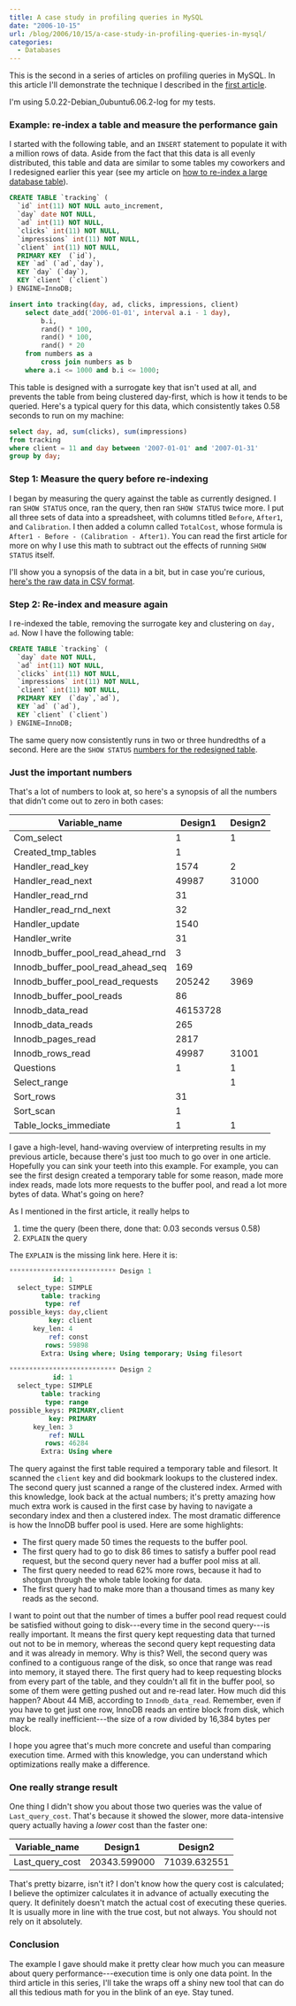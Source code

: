 ```yaml
---
title: A case study in profiling queries in MySQL
date: "2006-10-15"
url: /blog/2006/10/15/a-case-study-in-profiling-queries-in-mysql/
categories:
  - Databases
---
```

This is the second in a series of articles on profiling queries in MySQL. In this article I'll demonstrate the technique I described in the [first article](/blog/2006/10/12/how-to-profile-a-query-in-mysql/).

I'm using 5.0.22-Debian_0ubuntu6.06.2-log for my tests.

### Example: re-index a table and measure the performance gain

I started with the following table, and an `INSERT` statement to populate it with a million rows of data. Aside from the fact that this data is all evenly distributed, this table and data are similar to some tables my coworkers and I redesigned earlier this year (see my article on [how to re-index a large database table](/blog/2006/06/14/how-to-re-index-a-large-database-table/)).

```sql
CREATE TABLE `tracking` (
  `id` int(11) NOT NULL auto_increment,
  `day` date NOT NULL,
  `ad` int(11) NOT NULL,
  `clicks` int(11) NOT NULL,
  `impressions` int(11) NOT NULL,
  `client` int(11) NOT NULL,
  PRIMARY KEY  (`id`),
  KEY `ad` (`ad`,`day`),
  KEY `day` (`day`),
  KEY `client` (`client`)
) ENGINE=InnoDB;

insert into tracking(day, ad, clicks, impressions, client)
    select date_add('2006-01-01', interval a.i - 1 day),
        b.i,
        rand() * 100,
        rand() * 100,
        rand() * 20
    from numbers as a
        cross join numbers as b
    where a.i <= 1000 and b.i <= 1000;
```

This table is designed with a surrogate key that isn't used at all, and prevents the table from being clustered day-first, which is how it tends to be queried. Here's a typical query for this data, which consistently takes 0.58 seconds to run on my machine:

```sql
select day, ad, sum(clicks), sum(impressions)
from tracking
where client = 11 and day between '2007-01-01' and '2007-01-31'
group by day;
```

### Step 1: Measure the query before re-indexing

I began by measuring the query against the table as currently designed. I ran `SHOW STATUS` once, ran the query, then ran `SHOW STATUS` twice more. I put all three sets of data into a spreadsheet, with columns titled `Before`, `After1`, and `Calibration`. I then added a column called `TotalCost`, whose formula is `After1 - Before - (Calibration - After1)`. You can read the first article for more on why I use this math to subtract out the effects of running `SHOW STATUS` itself.

I'll show you a synopsis of the data in a bit, but in case you're curious, [here's the raw data in CSV format](/media/2006/10/status-before-indexing.csv).

### Step 2: Re-index and measure again

I re-indexed the table, removing the surrogate key and clustering on `day, ad`. Now I have the following table:

```sql
CREATE TABLE `tracking` (
  `day` date NOT NULL,
  `ad` int(11) NOT NULL,
  `clicks` int(11) NOT NULL,
  `impressions` int(11) NOT NULL,
  `client` int(11) NOT NULL,
  PRIMARY KEY  (`day`,`ad`),
  KEY `ad` (`ad`),
  KEY `client` (`client`)
) ENGINE=InnoDB;
```

The same query now consistently runs in two or three hundredths of a second. Here are the `SHOW STATUS` [numbers for the redesigned table](/media/2006/10/status-after-indexing.csv).

### Just the important numbers

That's a lot of numbers to look at, so here's a synopsis of all the numbers that didn't come out to zero in both cases:

| Variable_name                     | Design1  | Design2 |
|-----------------------------------|----------|---------|
| Com_select                        | 1        | 1       |
| Created_tmp_tables                | 1        |         |
| Handler_read_key                  | 1574     | 2       |
| Handler_read_next                 | 49987    | 31000   |
| Handler_read_rnd                  | 31       |         |
| Handler_read_rnd_next             | 32       |         |
| Handler_update                    | 1540     |         |
| Handler_write                     | 31       |         |
| Innodb_buffer_pool_read_ahead_rnd | 3        |         |
| Innodb_buffer_pool_read_ahead_seq | 169      |         |
| Innodb_buffer_pool_read_requests  | 205242   | 3969    |
| Innodb_buffer_pool_reads          | 86       |         |
| Innodb_data_read                  | 46153728 |         |
| Innodb_data_reads                 | 265      |         |
| Innodb_pages_read                 | 2817     |         |
| Innodb_rows_read                  | 49987    | 31001   |
| Questions                         | 1        | 1       |
| Select_range                      |          | 1       |
| Sort_rows                         | 31       |         |
| Sort_scan                         | 1        |         |
| Table_locks_immediate             | 1        | 1       |

I gave a high-level, hand-waving overview of interpreting results in my previous article, because there's just too much to go over in one article. Hopefully you can sink your teeth into this example. For example, you can see the first design created a temporary table for some reason, made more index reads, made lots more requests to the buffer pool, and read a lot more bytes of data. What's going on here?

As I mentioned in the first article, it really helps to

1.  time the query (been there, done that: 0.03 seconds versus 0.58)
2.  `EXPLAIN` the query

The `EXPLAIN` is the missing link here. Here it is:

```sql
*************************** Design 1
           id: 1
  select_type: SIMPLE
        table: tracking
         type: ref
possible_keys: day,client
          key: client
      key_len: 4
          ref: const
         rows: 59898
        Extra: Using where; Using temporary; Using filesort

*************************** Design 2
           id: 1
  select_type: SIMPLE
        table: tracking
         type: range
possible_keys: PRIMARY,client
          key: PRIMARY
      key_len: 3
          ref: NULL
         rows: 46284
        Extra: Using where
```

The query against the first table required a temporary table and filesort. It scanned the `client` key and did bookmark lookups to the clustered index. The second query just scanned a range of the clustered index. Armed with this knowledge, look back at the actual numbers; it's pretty amazing how much extra work is caused in the first case by having to navigate a secondary index and then a clustered index. The most dramatic difference is how the InnoDB buffer pool is used. Here are some highlights:

*   The first query made 50 times the requests to the buffer pool.
*   The first query had to go to disk 86 times to satisfy a buffer pool read request, but the second query never had a buffer pool miss at all.
*   The first query needed to read 62% more rows, because it had to shotgun through the whole table looking for data.
*   The first query had to make more than a thousand times as many key reads as the second.

I want to point out that the number of times a buffer pool read request could be satisfied without going to disk---every time in the second query---is really important. It means the first query kept requesting data that turned out not to be in memory, whereas the second query kept requesting data and it was already in memory. Why is this? Well, the second query was confined to a contiguous range of the disk, so once that range was read into memory, it stayed there. The first query had to keep requesting blocks from every part of the table, and they couldn't all fit in the buffer pool, so some of them were getting pushed out and re-read later. How much did this happen? About 44 MiB, according to `Innodb_data_read`. Remember, even if you have to get just one row, InnoDB reads an entire block from disk, which may be really inefficient---the size of a row divided by 16,384 bytes per block.

I hope you agree that's much more concrete and useful than comparing execution time. Armed with this knowledge, you can understand which optimizations really make a difference.

### One really strange result

One thing I didn't show you about those two queries was the value of `Last_query_cost`. That's because it showed the slower, more data-intensive query actually having a *lower* cost than the faster one:

| Variable_name   | Design1      | Design2      |
|-----------------|--------------|--------------|
| Last_query_cost | 20343.599000 | 71039.632551 |


That's pretty bizarre, isn't it? I don't know how the query cost is calculated; I believe the optimizer calculates it in advance of actually executing the query. It definitely doesn't match the actual cost of executing these queries. It is usually more in line with the true cost, but not always. You should not rely on it absolutely.

### Conclusion

The example I gave should make it pretty clear how much you can measure about query performance---execution time is only one data point. In the third article in this series, I'll take the wraps off a shiny new tool that can do all this tedious math for you in the blink of an eye. Stay tuned.
